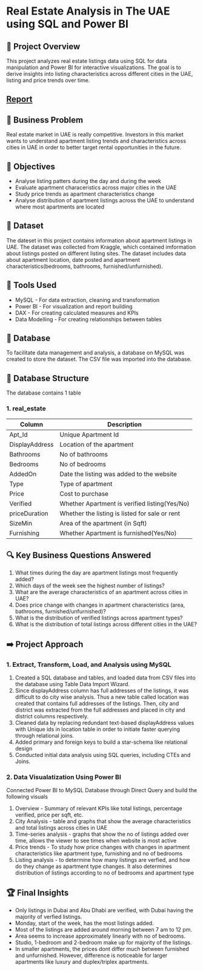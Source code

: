 # Real Estate Analysis in The UAE using SQL and Power BI

## 🚀 Project Overview

This project analyzes real estate listings data using SQL for data manipulation and Power BI for interactive visualizations. The goal is to derive insights into listing characteristics across different cities in the UAE, listing and price trends over time.

## [Report](https://github.com/Trevor20/SQL-PowerBI-Portfolio/tree/main/projects/Project4-RealEstateAnalysis/report)

## 🧠 Business Problem

Real estate market in UAE is really competitive. Investors in this market wants to understand apartment listing trends and characteristics across cities in UAE in order to better target rental opportunities in the future. 

## 🎯 Objectives 

- Analyse listing patters during the day and during the week
- Evaluate apartment characeristics across major cities in the UAE
- Study price trends as apartment characteristics change
- Analyse distribution of apartment listings across the UAE to understand where most apartments are located

## 📖 Dataset

The dateset in this project contains information about apartment listings in UAE. The dataset was collected from Kraggle, which contained imformation about listings posted on different listing sites. The dataset includes data about apartment location, date posted and apartment characteristics(bedrooms, bathrooms, furnished/unfurnished).

## 🧰 Tools Used

- MySQL - For data extraction, cleaning and transformation
- Power BI - For visualization and report building
- DAX - For creating calculated measures and KPIs
- Data Modelling - For creating relationships between tables 

## 📁 Database

To facilitate data management and analysis, a database on MySQL was created to store the dataset. The CSV file was imported into the database.

## 📂 Database Structure

The database contains 1 table 

### 1. real_estate
| Column         | Description                                   |
|----------------|-----------------------------------------------|
| Apt_Id         | Unique Apartment Id                           |
| DisplayAddress | Location of the apartment                     |
| Bathrooms      | No of bathrooms                               |
| Bedrooms       | No of bedrooms                                |
| AddedOn        | Date the listing was added to the website     |
| Type           | Type of apartment                             |
| Price          | Cost to purchase                              |
| Verified       | Whether Apartment is verified listing(Yes/No) |
| priceDuration  | Whether the listing is listed for sale or rent|
| SizeMin        | Area of the apartment (in Sqft)               |
| Furnishing     | Whether Apartment is furnished(Yes/No)        |

## 🔍 Key Business Questions Answered

1. What times during the day are apartment listings most frequently added?
2. Which days of the week see the highest number of listings?
3. What are the average characteristics of an apartment across cities in UAE?
4. Does price change with changes in apartment characteristics (area, bathrooms, furnished/unfurnished)?
5. What is the distribution of verified listings across apartment types?
6. What is the distribution of total listings across different cities in the UAE?

## ➡️ Project Approach

### 1. Extract, Transform, Load, and Analysis using MySQL
1. Created a SQL database and tables, and loaded data from CSV files into the database using Table Data Import Wizard.
2. Since displayAddress column has full addresses of the listings, it was difficult to do city wise analysis. Thus a new table called location was created that contains full addresses of the listings. Then, city and district was extracted from the full addresses and placed in city and district columns respectively.   
3. Cleaned data by replacing redundant text-based displayAddress values with Unique ids in location table in order to initiate faster querying through relational joins.
4. Added primary and foreign keys to build a star-schema like relational design
5. Conducted initial data analysis using SQL queries, including CTEs and Joins.

### 2. Data Visualatization Using Power BI
Connected Power BI to MySQL Database through Direct Query and build the following visuals
1. Overview - Summary of relevant KPIs like total listings, percentage verified, price per sqft, etc.
2. City Analysis - table and graphs that show the average characteristics and total listings across cities in UAE
3. Time-series analysis - graphs that show the no of listings added over time, allows the viewer to see times when website is most active
4. Price trends - To study how price changes with changes in apartment characteristics like apartment type, furnishing and no of bedrooms
5. Listing analysis - to determine how many listings are verfied, and how do they change as apartment type changes. It also determines distribution of listings according to no of bedrooms and apartment type

## 🏆 Final Insights
- Only listings in Dubai and Abu Dhabi are verified, with Dubai having the majority of verfied listings.
- Monday, start of the week, has the most listings added.
- Most of the listings are added around morning between 7 am to 12 pm.
- Area seems to increase approximately linearly with no of bedrooms.
- Studio, 1-bedroom and 2-bedroom make up for majority of the listings.
- In smaller apartments, the prices dont differ much between furnished and unfurnished. However, difference is noticeable for larger apartments like luxury and duplex/triplex apartments.
